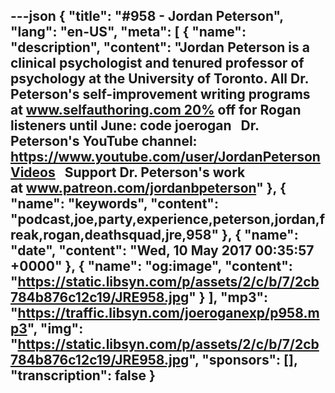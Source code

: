 ---json
{
  "title": "#958 - Jordan Peterson",
  "lang": "en-US",
  "meta": [
    {
      "name": "description",
      "content": "Jordan Peterson is a clinical psychologist and tenured professor of psychology at the University of Toronto. All Dr. Peterson's self-improvement writing programs at  www.selfauthoring.com 20% off for Rogan listeners until June: code joerogan   Dr. Peterson's YouTube channel:  https://www.youtube.com/user/JordanPetersonVideos   Support Dr. Peterson's work at www.patreon.com/jordanbpeterson"
    },
    {
      "name": "keywords",
      "content": "podcast,joe,party,experience,peterson,jordan,freak,rogan,deathsquad,jre,958"
    },
    {
      "name": "date",
      "content": "Wed, 10 May 2017 00:35:57 +0000"
    },
    {
      "name": "og:image",
      "content": "https://static.libsyn.com/p/assets/2/c/b/7/2cb784b876c12c19/JRE958.jpg"
    }
  ],
  "mp3": "https://traffic.libsyn.com/joeroganexp/p958.mp3",
  "img": "https://static.libsyn.com/p/assets/2/c/b/7/2cb784b876c12c19/JRE958.jpg",
  "sponsors": [],
  "transcription": false
}
---
<episode-header />

<timemark seconds="0" />

<transcribe-call-to-action />

<episode-footer />
